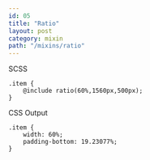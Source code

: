 ```yaml
---
id: 05
title: "Ratio"
layout: post
category: mixin
path: "/mixins/ratio"
---
```


SCSS

    .item {
        @include ratio(60%,1560px,500px);
    }

CSS Output

    .item {
        width: 60%;
        padding-bottom: 19.23077%;
    }
